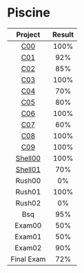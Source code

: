 # Piscine

|Project|Result|
|:-----:|:-----:|
|[C00](https://github.com/cseriildi/42Vienna/tree/main/piscine/c00)|100%|
|[C01](https://github.com/cseriildi/42Vienna/tree/main/piscine/c01)|92%|
|[C02](https://github.com/cseriildi/42Vienna/tree/main/piscine/c02)|85%|
|[C03](https://github.com/cseriildi/42Vienna/tree/main/piscine/c03)|100%|
|[C04](https://github.com/cseriildi/42Vienna/tree/main/piscine/c04)|70%|
|[C05](https://github.com/cseriildi/42Vienna/tree/main/piscine/c05)|80%|
|[C06](https://github.com/cseriildi/42Vienna/tree/main/piscine/c06)|100%|
|[C07](https://github.com/cseriildi/42Vienna/tree/main/piscine/c07)|60%|
|[C08](https://github.com/cseriildi/42Vienna/tree/main/piscine/c08)|100%|
|[C09](https://github.com/cseriildi/42Vienna/tree/main/piscine/c09)|100%|
|[Shell00](https://github.com/cseriildi/42Vienna/tree/main/piscine/shell00)|100%|
|[Shell01](https://github.com/cseriildi/42Vienna/tree/main/piscine/shell01)|70%|
|Rush00|0%|
|Rush01|100%|
|Rush02|0%|
|Bsq|95%|
|Exam00|50%|
|Exam01|50%|
|Exam02|90%|
|Final Exam|72%|
